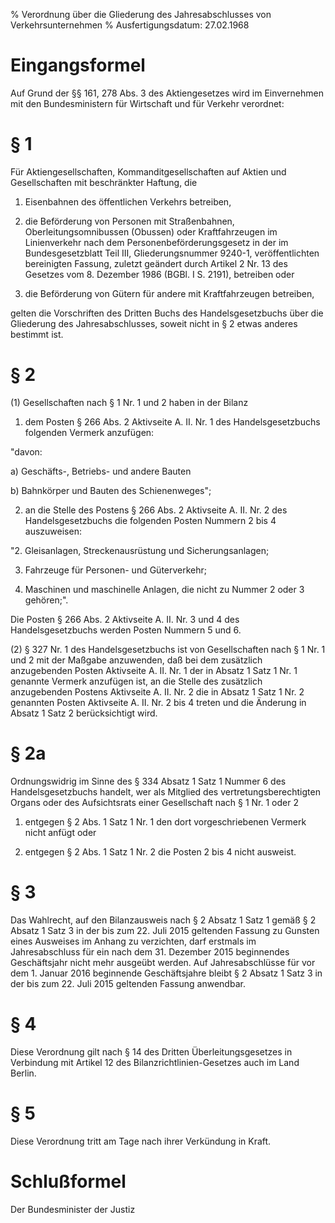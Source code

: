 % Verordnung über die Gliederung des Jahresabschlusses von Verkehrsunternehmen
% Ausfertigungsdatum: 27.02.1968
 
# Eingangsformel

Auf Grund der §§ 161, 278 Abs. 3 des Aktiengesetzes wird im Einvernehmen mit den Bundesministern für Wirtschaft und für Verkehr verordnet:

# § 1

Für Aktiengesellschaften, Kommanditgesellschaften auf Aktien und Gesellschaften mit beschränkter Haftung, die

1. Eisenbahnen des öffentlichen Verkehrs betreiben,

2. die Beförderung von Personen mit Straßenbahnen, Oberleitungsomnibussen (Obussen) oder Kraftfahrzeugen im Linienverkehr nach dem Personenbeförderungsgesetz in der im Bundesgesetzblatt Teil III, Gliederungsnummer 9240-1, veröffentlichten bereinigten Fassung, zuletzt geändert durch Artikel 2 Nr. 13 des Gesetzes vom 8. Dezember 1986 (BGBl. I S. 2191), betreiben oder

3. die Beförderung von Gütern für andere mit Kraftfahrzeugen betreiben,

gelten die Vorschriften des Dritten Buchs des Handelsgesetzbuchs über die Gliederung des Jahresabschlusses, soweit nicht in § 2 etwas anderes bestimmt ist.

# § 2

(1) Gesellschaften nach § 1 Nr. 1 und 2 haben in der Bilanz

1. dem Posten § 266 Abs. 2 Aktivseite A. II. Nr. 1 des Handelsgesetzbuchs folgenden Vermerk anzufügen:

"davon:

a) Geschäfts-, Betriebs- und andere Bauten

b) Bahnkörper und Bauten des Schienenweges";

2. an die Stelle des Postens § 266 Abs. 2 Aktivseite A. II. Nr. 2 des Handelsgesetzbuchs die folgenden Posten Nummern 2 bis 4 auszuweisen:

"2. Gleisanlagen, Streckenausrüstung und Sicherungsanlagen;

3. Fahrzeuge für Personen- und Güterverkehr;

4. Maschinen und maschinelle Anlagen, die nicht zu Nummer 2 oder 3 gehören;".

Die Posten § 266 Abs. 2 Aktivseite A. II. Nr. 3 und 4 des Handelsgesetzbuchs werden Posten Nummern 5 und 6.

(2) § 327 Nr. 1 des Handelsgesetzbuchs ist von Gesellschaften nach § 1 Nr. 1 und 2 mit der Maßgabe anzuwenden, daß bei dem zusätzlich anzugebenden Posten Aktivseite A. II. Nr. 1 der in Absatz 1 Satz 1 Nr. 1 genannte Vermerk anzufügen ist, an die Stelle des zusätzlich anzugebenden Postens Aktivseite A. II. Nr. 2 die in Absatz 1 Satz 1 Nr. 2 genannten Posten Aktivseite A. II. Nr. 2 bis 4 treten und die Änderung in Absatz 1 Satz 2 berücksichtigt wird.

# § 2a

Ordnungswidrig im Sinne des § 334 Absatz 1 Satz 1 Nummer 6 des Handelsgesetzbuchs handelt, wer als Mitglied des vertretungsberechtigten Organs oder des Aufsichtsrats einer Gesellschaft nach § 1 Nr. 1 oder 2

1. entgegen § 2 Abs. 1 Satz 1 Nr. 1 den dort vorgeschriebenen Vermerk nicht anfügt oder

2. entgegen § 2 Abs. 1 Satz 1 Nr. 2 die Posten 2 bis 4 nicht ausweist.

# § 3

Das Wahlrecht, auf den Bilanzausweis nach § 2 Absatz 1 Satz 1 gemäß § 2 Absatz 1 Satz 3 in der bis zum 22. Juli 2015 geltenden Fassung zu Gunsten eines Ausweises im Anhang zu verzichten, darf erstmals im Jahresabschluss für ein nach dem 31. Dezember 2015 beginnendes Geschäftsjahr nicht mehr ausgeübt werden. Auf Jahresabschlüsse für vor dem 1. Januar 2016 beginnende Geschäftsjahre bleibt § 2 Absatz 1 Satz 3 in der bis zum 22. Juli 2015 geltenden Fassung anwendbar.

# § 4

Diese Verordnung gilt nach § 14 des Dritten Überleitungsgesetzes in Verbindung mit Artikel 12 des Bilanzrichtlinien-Gesetzes auch im Land Berlin.

# § 5

Diese Verordnung tritt am Tage nach ihrer Verkündung in Kraft.

# Schlußformel

Der Bundesminister der Justiz
